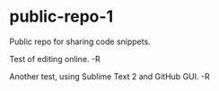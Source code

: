 public-repo-1
=============

Public repo for sharing code snippets.

Test of editing online. -R

Another test, using Sublime Text 2 and GitHub GUI. -R

